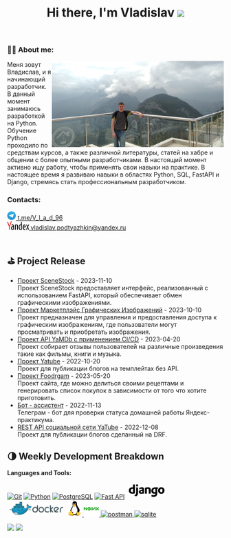 <h1 align="center">Hi there, I'm Vladislav</a> 
<img src="https://github.com/blackcater/blackcater/raw/main/images/Hi.gif" height="32"/></h1>

<br />

### :man_technologist: About me:

<a href="#"><img align="right" src="https://github.com/vlad3069/vlad3069/raw/main/images/IMG_20210408_183611.jpg" width="400 " height="200" /></a>

Меня зовут Владислав, и я начинающий разработчик. В данный момент занимаюсь разработкой на Python. Обучение Python проходило по средствам курсов, а также различной литературы, статей на хабре и общении с более опытными разработчиками. В настоящий момент активно ищу работу, чтобы применять свои навыки на практике. В настоящее время я развиваю навыки в областях Python, SQL, FastAPI и Django, стремясь стать профессиональным разработчиком.

### Contacts:

<a href="https://t.me/V_l_a_d_96">
  <img src="https://github.com/vlad3069/vlad3069/raw/main/images/Telegram_logo.svg" height="20" /> t.me/V_l_a_d_96
</a> 
<br>
<a href="mailto:vladislav.podtyazhkin@yandex.ru">
  <img src="https://github.com/vlad3069/vlad3069/raw/main/images/Yandex_logo_en.svg" height="20" /> vladislav.podtyazhkin@yandex.ru
</a>

<br />
<br />


## ⛳️ Project Release

- <a href='https://github.com/movement-dev-company/SceneStock-backend/tree/dev' target='_blank'>Проект SceneStock</a> - 2023-11-10
  <br/> Проект SceneStock предоставляет интерфейс, реализованный с использованием FastAPI, который обеспечивает обмен графическими изображениями.
- <a href='https://github.com/Marketplace-of-graphic-images' target='_blank'>Проект Маркетплэйс Графических Изображений</a> - 2023-10-10
  <br/> Проект предназначен для управления и предоставления доступа к графическим изображениям, где пользователи могут просматривать и приобретать изображения.
- <a href='https://github.com/vlad3069/yamdb_final' target='_blank'>Проект API YaMDb с применением CI/CD</a> - 2023-04-20
  <br/> Проект собирает отзывы пользователей на различные произведения такие как фильмы, книги и музыка.
- <a href='https://github.com/vlad3069/yatube_project' target='_blank'>Проект Yatube</a> - 2022-10-20
  <br/> Проект для публикации блогов на темплейтах без API.
- <a href='https://github.com/vlad3069/foodgram-project-react' target='_blank'>Проект Foodrgam</a> - 2023-05-20
  <br/> Проект сайта, где можно делиться своими рецептами и генерировать список покупок в зависимости от того что хотите приготовить.
- <a href='https://github.com/vlad3069/homework_bot' target='_blank'>Бот - ассистент</a> - 2022-11-13
  <br/> Телеграм - бот для проверки статуса домашней работы Яндекс-практикума.
- <a href='https://github.com/vlad3069/api_final_yatube' target='_blank'>REST API социальной сети YaTube</a> - 2022-12-08
  <br/> Проект для публикации блогов сделанный на DRF.


## 🌗 Weekly Development Breakdown

**Languages and Tools:**

<p align="left">
<a href="https://git-scm.com/" target="_blank" rel="noreferrer"><img src="https://raw.githubusercontent.com/danielcranney/readme-generator/main/public/icons/skills/git-colored.svg" width="36" height="36" alt="Git" /></a>
<a href="https://www.python.org/" target="_blank" rel="noreferrer"><img src="https://raw.githubusercontent.com/danielcranney/readme-generator/main/public/icons/skills/python-colored.svg" width="36" height="36" alt="Python" /></a>
<a href="https://www.postgresql.org/" target="_blank" rel="noreferrer"><img src="https://raw.githubusercontent.com/danielcranney/readme-generator/main/public/icons/skills/postgresql-colored.svg" width="36" height="36" alt="PostgreSQL" /></a>
<a href="https://fastapi.tiangolo.com/" target="_blank" rel="noreferrer"><img src="https://raw.githubusercontent.com/danielcranney/readme-generator/main/public/icons/skills/fastapi-colored.svg" width="36" height="36" alt="Fast API" /></a>
<a href="https://www.djangoproject.com/" target="_blank" rel="noreferrer"><img src="https://github.com/vlad3069/vlad3069/raw/main/images/Django_logo.svg"&nbsp;&nbsp; height="30" style="vertical-align:down; margin:4px" alt="Django"/></a>
<a href="https://www.docker.com/" target="_blank" rel="noreferrer"> <img src="https://github.com/vlad3069/vlad3069/raw/main/images/Docker_(container_engine)_logo.svg" height="30" style="vertical-align:down; margin:4px" alt="Docker"></a> 
<a href="https://www.linux.org/" target="_blank" rel="noreferrer"> <img src="https://raw.githubusercontent.com/devicons/devicon/master/icons/linux/linux-original.svg" alt="linux" width="36" height="36"/> </a>
<a href="https://www.nginx.com" target="_blank" rel="noreferrer"> <img src="https://raw.githubusercontent.com/devicons/devicon/master/icons/nginx/nginx-original.svg" alt="nginx" width="36" height="36"/> </a>
<a href="https://postman.com" target="_blank" rel="noreferrer"> <img src="https://www.vectorlogo.zone/logos/getpostman/getpostman-icon.svg" alt="postman" width="36" height="36"/> </a>
<a href="https://www.sqlite.org/" target="_blank" rel="noreferrer"> <img src="https://www.vectorlogo.zone/logos/sqlite/sqlite-icon.svg" alt="sqlite" width="36" height="36"/> </a>
</p>

<a href="https://github.com/vlad3069" alt="https://github.com/vlad3069"><img src="https://img.shields.io/static/v1?style=for-the-badge&label=CREATED%20BY&message=Vladislav&color=000000"></a>
<a href="https://github.com/vlad3069/vlad3069/blob/main/LICENSE" alt="https://github.com/vlad3069/vlad3069/blob/main/LICENSE"><img src="https://img.shields.io/static/v1?style=for-the-badge&label=LICENSE&message=MIT&color=000000"></a>
